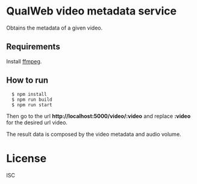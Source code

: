 # QualWeb video metadata service

Obtains the metadata of a given video.

## Requirements

Install [ffmpeg](https://ffmpeg.org/).

## How to run

```shell
  $ npm install
  $ npm run build
  $ npm run start
```

Then go to the url **http://localhost:5000/video/:video** and replace **:video** for the desired url video.

The result data is composed by the video metadata and audio volume.

# License

ISC

